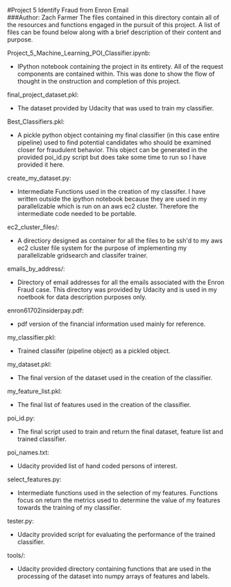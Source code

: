 #Project 5 Identify Fraud from Enron Email   
###Author: Zach Farmer
The files contained in this directory contain all of the resources and functions engaged in the pursuit of this  project. A list of files can be found below along with a brief description of their content and purpose.    

Project_5_Machine_Learning_POI_Classifier.ipynb:
* IPython notebook containing the project in its entirety. All of the request components are contained within. This was done to show the flow of thought in the onstruction and completion of this project.      

final_project_dataset.pkl:         
* The dataset provided by Udacity that was used to train my classifier.        

Best_Classifiers.pkl:         
* A pickle python object containing my final classifier (in this case entire pipeline) used to find potential candidates who should be examined closer for fraudulent behavior. This object can be generated in the provided poi_id.py script but does take some time to run so I have provided it here.         

create_my_dataset.py:        
* Intermediate Functions used in the creation of my classifer. I have written outside the ipython notebook because they are used in my parallelizable which is run on an aws ec2 cluster. Therefore the intermediate code needed to be portable.      
 
ec2_cluster_files/:       
* A directiory designed as container for all the files to be ssh'd to my aws ec2 cluster file system for the purpose of implementing my parallelizable gridsearch and classifer trainer.        

emails_by_address/:        
* Directory of email addresses for all the emails associated with the Enron Fraud case. This directory was provided by Udacity and is used in my noetbook for data description purposes only.      
 
enron61702insiderpay.pdf:       
* pdf version of the financial information used mainly for reference.     

my_classifier.pkl:      
* Trained classifer (pipeline object) as a pickled object.   
    
my_dataset.pkl:        
* The final version of the dataset used in the creation of the classifier.      

my_feature_list.pkl:        
* The final list of features used in the creation of the classifier.       

poi_id.py:        
* The final script used to train and return the final dataset, feature list and trained classifier.       

poi_names.txt:       
* Udacity provided list of hand coded persons of interest.      

select_features.py:        
* Intermediate functions used in the selection of my features. Functions focus on return the metrics used to determine the value of my features towards the training of my classifier.   
    
tester.py:        
* Udacity provided script for evaluating the performance of the trained classifier.   
    
tools/:       
* Udacity provided directory containing functions that are used in the processing of the dataset into numpy arrays of features and labels.       
  

